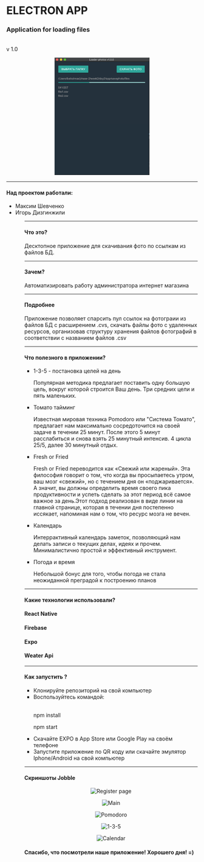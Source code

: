 <h1> <strong> ELECTRON APP </strong> </h1> 
  <h3>Application for loading files</h3>
  <br>v 1.0
<p align="center">
  <img src="screenshot/1.png" width="250" alt="Start page">
</p>
<hr>
<h4><strong>Над проектом работали: </strong></h4>
<ul>
<li>Максим Шевченко</li>
<li>Игорь Дизгинжили</li>

<ul>

<hr>
<h4> <strong> Что это? </strong></h4>
<p>Десктопное приложение для скачивания фото по ссылкам из файлов БД.</p>

<hr>
<h4> <strong> Зачем? </strong></h4>
<p>Автоматизировать работу администратора интернет магазина</p>

<hr>
<h4> <strong> Подробнее </strong> </h4>
<p> Приложение позволяет спарсить пул ссылок на фотограии из файлов БД с расширением .cvs, скачать файлы фото с удаленных ресурсов, организовав структуру хранения файлов фотографий в соответствии с названием файлов .csv  </p>
<hr>
<h4> Что полезного в приложении? </h4>
<ul><li>1-3-5 - постановка целей на день</li>
<p>Популярная методика предлагает поставить одну большую цель, вокруг которой строится Ваш день. Три средних цели и пять маленьких. </p>
<li>Томато тайминг</li>
<p> Известная мировая техника Pomodoro или "Система Томато", предлагает нам максимально сосредоточится на своей задаче в течении 25 минут. После этого 5 минут расслабиться и снова взять 25 минутный интенсив. 4 цикла 25/5, далее 30 минутный отдых. </p>
<li>Fresh or Fried</li>
<p>Fresh or Fried переводится как «Свежий или жареный». Эта философия говорит о том, что когда вы просыпаетесь утром, ваш мозг «свежий», но с течением дня он «поджаривается». А значит, вы должны определить время своего пика продуктивности и успеть сделать за этот период всё самое важное за день.Этот подход реализован в виде линии на главной странице, которая в течении дня постепенно иссякает, напоминая нам о том, что ресурс мозга не вечен.</p>
<li>Календарь</li>
<p>Интеррактивный календарь заметок, позволяющий нам делать записи о текущих делах, идеях и прочем. Минималистично простой и эффективный инструмент.</p>
<li> Погода и время </li>
<p> Небольшой бонус для того, чтобы погода не стала неожиданной преградой к построению планов</p>
</ul>
<hr>
<h4> <strong> Какие технологии использовали? </strong> </h4>

<h4> React Native </h4>
<h4> Firebase </h4>
<h4> Expo </h4>
<h4> Weater Api </h4>

<hr>
<h4> <strong> Как запустить ? </strong></h4>
<ul>
<li> Клонируйте репозиторий на свой компьютер </li>
<li> Воспользуйтесь командой: </li>
    <br>
    <p>npm install </p>
    <p>npm start </p>
<li> Скачайте EXPO в App Store или Google Play на своём телефоне </li>
<li> Запустите приложение по QR коду или скачайте эмулятор Iphone/Android на свой компьютер </li>
</ul>

<hr>
<h4> <strong> Скриншоты Jobble </strong></h4>


<p align="center">
  <img src="screenshots/2.png" width="150" alt="Register page">
</p>

<p align="center">
  <img src="screenshots/main.png" width="150" alt="Main">
</p>
<p align="center">
  <img src="screenshots/podomoro.png" width="150" alt="Pomodoro">
</p>
<p align="center">
  <img src="screenshots/135.png" width="150" alt="1-3-5">
</p>

<p align="center">
  <img src="screenshots/calendar.png" width="150" alt="Calendar">
</p>

<h4> Спасибо, что посмотрели наше приложение! Хорошего дня! =) </h4>

